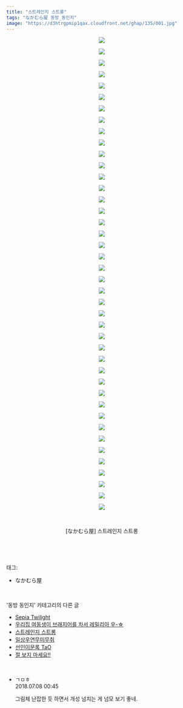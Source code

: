 ```yaml
---
title: "스트레인지 스트롱"
tags: "なかむら屋 동방_동인지"
image: "https://d3htrgpmip1qax.cloudfront.net/ghap/135/001.jpg"
---
```

<div class="article">
<p style="text-align: center; clear: none; float: none;"><img src="{{ site.imgserver5 }}/ghap/135/001.jpg"/></p>
<p style="text-align: center; clear: none; float: none;"><img src="{{ site.imgserver5 }}/ghap/135/002.jpg"/></p>
<p style="text-align: center; clear: none; float: none;"><img src="{{ site.imgserver5 }}/ghap/135/003.jpg"/></p>
<p style="text-align: center; clear: none; float: none;"><img src="{{ site.imgserver5 }}/ghap/135/004.jpg"/></p>
<p style="text-align: center; clear: none; float: none;"><img src="{{ site.imgserver5 }}/ghap/135/005.jpg"/></p>
<p style="text-align: center; clear: none; float: none;"><img src="{{ site.imgserver5 }}/ghap/135/006.jpg"/></p>
<p style="text-align: center; clear: none; float: none;"><img src="{{ site.imgserver5 }}/ghap/135/007.jpg"/></p>
<p style="text-align: center; clear: none; float: none;"><img src="{{ site.imgserver5 }}/ghap/135/008.jpg"/></p>
<p style="text-align: center; clear: none; float: none;"><img src="{{ site.imgserver5 }}/ghap/135/009.jpg"/></p>
<p style="text-align: center; clear: none; float: none;"><img src="{{ site.imgserver5 }}/ghap/135/010.jpg"/></p>
<p style="text-align: center; clear: none; float: none;"><img src="{{ site.imgserver5 }}/ghap/135/011.jpg"/></p>
<p style="text-align: center; clear: none; float: none;"><img src="{{ site.imgserver5 }}/ghap/135/012.jpg"/></p>
<p style="text-align: center; clear: none; float: none;"><img src="{{ site.imgserver5 }}/ghap/135/013.jpg"/></p>
<p style="text-align: center; clear: none; float: none;"><img src="{{ site.imgserver5 }}/ghap/135/014.jpg"/></p>
<p style="text-align: center; clear: none; float: none;"><img src="{{ site.imgserver5 }}/ghap/135/015.jpg"/></p>
<p style="text-align: center; clear: none; float: none;"><img src="{{ site.imgserver5 }}/ghap/135/016.jpg"/></p>
<p style="text-align: center; clear: none; float: none;"><img src="{{ site.imgserver5 }}/ghap/135/017.jpg"/></p>
<p style="text-align: center; clear: none; float: none;"><img src="{{ site.imgserver5 }}/ghap/135/018.jpg"/></p>
<p style="text-align: center; clear: none; float: none;"><img src="{{ site.imgserver5 }}/ghap/135/019.jpg"/></p>
<p style="text-align: center; clear: none; float: none;"><img src="{{ site.imgserver5 }}/ghap/135/020.jpg"/></p>
<p style="text-align: center; clear: none; float: none;"><img src="{{ site.imgserver5 }}/ghap/135/021.jpg"/></p>
<p style="text-align: center; clear: none; float: none;"><img src="{{ site.imgserver5 }}/ghap/135/022.jpg"/></p>
<p style="text-align: center; clear: none; float: none;"><img src="{{ site.imgserver5 }}/ghap/135/023.jpg"/></p>
<p style="text-align: center; clear: none; float: none;"><img src="{{ site.imgserver5 }}/ghap/135/024.jpg"/></p>
<p style="text-align: center; clear: none; float: none;"><img src="{{ site.imgserver5 }}/ghap/135/025.jpg"/></p>
<p style="text-align: center; clear: none; float: none;"><img src="{{ site.imgserver5 }}/ghap/135/026.jpg"/></p>
<p style="text-align: center; clear: none; float: none;"><img src="{{ site.imgserver5 }}/ghap/135/027.jpg"/></p>
<p style="text-align: center; clear: none; float: none;"><img src="{{ site.imgserver5 }}/ghap/135/028.jpg"/></p>
<p style="text-align: center; clear: none; float: none;"><img src="{{ site.imgserver5 }}/ghap/135/029.jpg"/></p>
<p style="text-align: center; clear: none; float: none;"><img src="{{ site.imgserver5 }}/ghap/135/030.jpg"/></p>
<p style="text-align: center; clear: none; float: none;"><img src="{{ site.imgserver5 }}/ghap/135/031.jpg"/></p>
<p style="text-align: center; clear: none; float: none;"><img src="{{ site.imgserver5 }}/ghap/135/032.jpg"/></p>
<p style="text-align: center; clear: none; float: none;"><img src="{{ site.imgserver5 }}/ghap/135/033.jpg"/></p>
<p style="text-align: center; clear: none; float: none;"><img src="{{ site.imgserver5 }}/ghap/135/034.jpg"/></p>
<p style="text-align: center; clear: none; float: none;"><img src="{{ site.imgserver5 }}/ghap/135/035.jpg"/></p>
<p style="text-align: center; clear: none; float: none;"><img src="{{ site.imgserver5 }}/ghap/135/036.jpg"/></p>
<p style="text-align: center; clear: none; float: none;"><img src="{{ site.imgserver5 }}/ghap/135/037.jpg"/></p>
<p style="text-align: center; clear: none; float: none;"><img src="{{ site.imgserver5 }}/ghap/135/038.jpg"/></p>
<p style="text-align: center; clear: none; float: none;"><img src="{{ site.imgserver5 }}/ghap/135/039.jpg"/></p>
<p style="text-align: center; clear: none; float: none;"><img src="{{ site.imgserver5 }}/ghap/135/040.jpg"/></p>
<p style="text-align: center; clear: none; float: none;"><img src="{{ site.imgserver5 }}/ghap/135/041.jpg"/></p>
<p style="text-align: center; clear: none; float: none;"><img src="{{ site.imgserver5 }}/ghap/135/042.jpg"/></p>
<p style="text-align: center; clear: none; float: none;"><br/></p>
<p style="text-align: center; clear: none; float: none;">[なかむら屋] 스트레인지 스트롱</p>
<p><br/></p>
</div><br/>
<div class="tagTrail">
<p>태그: </p>
<ul>
<li>なかむら屋</li>
</ul>
</div><br/>
<div class="another">
<p>'동방 동인지' 카테고리의 다른 글</p>
<ul>
<li><a href="/ghap_137">Sepia Twilight</a></li>
<li><a href="/ghap_136">우리집 여동생이 브래지어를 차서 레밀리아 우-☆</a></li>
<li><a href="/ghap_135">스트레인지 스트롱</a></li>
<li><a href="/ghap_134">일상우연무미무취</a></li>
<li><a href="/ghap_133">선인이문록 TaO</a></li>
<li><a href="/ghap_132">절 보지 마세요!!</a></li>
</ul>
</div><br/>
<div class="cb_module cb_fluid">
<div class="cb_wrt cb_profile">
<div class="comment">
<ul>
<li class="cb_thumb_off" id="comment15282104">
<div class="cb_comment_area">
<div class="cb_info_area">
<div class="cb_section">
<span class="cb_nick_name">ㄱㅁㅎ</span>
</div>
<div class="cb_section">
<span class="cb_date">2018.07.08 00:45 </span>
</div>
</div>
<div class="cb_dsc_comment">
<p class="cb_dsc">
											그림체 난잡한 듯 하면서 개성 넘치는 게 넘모 보기 좋네.
										</p>
</div>
</div></li>
</ul>
</div>
</div><!-- commentList close -->
</div><br/>
